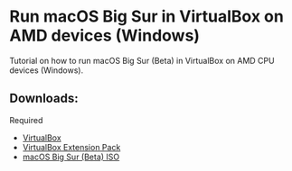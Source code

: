 # Run macOS Big Sur in VirtualBox on AMD devices (Windows)
Tutorial on how to run macOS Big Sur (Beta) in VirtualBox on AMD CPU devices (Windows).
## Downloads:
Required
* [VirtualBox](https://download.virtualbox.org/virtualbox/6.1.12/VirtualBox-6.1.12-139181-Win.exe)
* [VirtualBox Extension Pack](https://download.virtualbox.org/virtualbox/6.1.12/Oracle_VM_VirtualBox_Extension_Pack-6.1.12.vbox-extpack)
* [macOS Big Sur (Beta) ISO](https://onedrive.live.com/download?cid=FB8ECF277467B058&resid=FB8ECF277467B058%218623&authkey=AGqXzYlefvta3fI)

